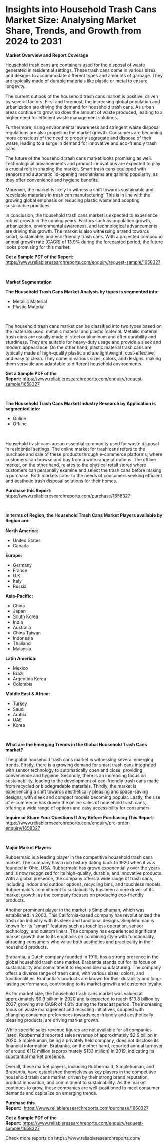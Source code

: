 <p><h1>Insights into Household Trash Cans Market Size: Analysing Market Share, Trends, and Growth from 2024 to 2031</h1></p><p><strong>Market Overview and Report Coverage</strong></p>
<p><p>Household trash cans are containers used for the disposal of waste generated in residential settings. These trash cans come in various sizes and designs to accommodate different types and amounts of garbage. They are typically made of durable materials like plastic or metal to ensure longevity.</p><p>The current outlook of the household trash cans market is positive, driven by several factors. First and foremost, the increasing global population and urbanization are driving the demand for household trash cans. As urban areas continue to grow, so does the amount of waste produced, leading to a higher need for efficient waste management solutions.</p><p>Furthermore, rising environmental awareness and stringent waste disposal regulations are also propelling the market growth. Consumers are becoming more conscious of the need to properly segregate and dispose of their waste, leading to a surge in demand for innovative and eco-friendly trash cans.</p><p>The future of the household trash cans market looks promising as well. Technological advancements and product innovations are expected to play a crucial role in shaping the market. Smart trash cans equipped with sensors and automatic lid-opening mechanisms are gaining popularity, as they offer convenience and hygiene benefits.</p><p>Moreover, the market is likely to witness a shift towards sustainable and recyclable materials in trash can manufacturing. This is in line with the growing global emphasis on reducing plastic waste and adopting sustainable practices.</p><p>In conclusion, the household trash cans market is expected to experience robust growth in the coming years. Factors such as population growth, urbanization, environmental awareness, and technological advancements are driving this growth. The market is also witnessing a trend towards smart, sustainable, and eco-friendly trash cans. With a projected compound annual growth rate (CAGR) of 13.9% during the forecasted period, the future looks promising for this market.</p></p>
<p><strong>Get a Sample PDF of the Report:</strong> <a href="https://www.reliableresearchreports.com/enquiry/request-sample/1658327">https://www.reliableresearchreports.com/enquiry/request-sample/1658327</a></p>
<p>&nbsp;</p>
<p><strong>Market Segmentation</strong></p>
<p><strong>The Household Trash Cans Market Analysis by types is segmented into:</strong></p>
<p><ul><li>Metallic Material</li><li>Plastic Material</li></ul></p>
<p>&nbsp;</p>
<p><p>The household trash cans market can be classified into two types based on the materials used: metallic material and plastic material. Metallic material trash cans are usually made of steel or aluminum and offer durability and sturdiness. They are suitable for heavy-duty usage and provide a sleek and modern appearance. On the other hand, plastic material trash cans are typically made of high-quality plastic and are lightweight, cost-effective, and easy to clean. They come in various sizes, colors, and designs, making them versatile and adaptable to different household environments.</p></p>
<p><strong>Get a Sample PDF of the Report:</strong>&nbsp;<a href="https://www.reliableresearchreports.com/enquiry/request-sample/1658327">https://www.reliableresearchreports.com/enquiry/request-sample/1658327</a></p>
<p>&nbsp;</p>
<p><strong>The Household Trash Cans Market Industry Research by Application is segmented into:</strong></p>
<p><ul><li>Online</li><li>Offline</li></ul></p>
<p>&nbsp;</p>
<p><p>Household trash cans are an essential commodity used for waste disposal in residential settings. The online market for trash cans refers to the purchase and sale of these products through e-commerce platforms, where customers can browse and buy from a wide range of options. The offline market, on the other hand, relates to the physical retail stores where customers can personally examine and select the trash cans before making a purchase. Both markets cater to the needs of consumers seeking efficient and aesthetic trash disposal solutions for their homes.</p></p>
<p><strong>Purchase this Report:</strong>&nbsp; <a href="https://www.reliableresearchreports.com/purchase/1658327">https://www.reliableresearchreports.com/purchase/1658327</a></p>
<p>&nbsp;</p>
<p><strong>In terms of Region, the Household Trash Cans Market Players available by Region are:</strong></p>
<p>
    <p> <strong> North America: </strong>
        <ul>
            <li>United States</li>
            <li>Canada</li>
        </ul>
        </p> 
    <p> <strong> Europe: </strong>
        <ul>
            <li>Germany</li>
            <li>France</li>
            <li>U.K.</li>
            <li>Italy</li>
            <li>Russia</li>
        </ul>
        </p> 
    <p> <strong> Asia-Pacific: </strong>
        <ul>
            <li>China</li>
            <li>Japan</li>
            <li>South Korea</li>
            <li>India</li>
            <li>Australia</li>
            <li>China Taiwan</li>
            <li>Indonesia</li>
            <li>Thailand</li>
            <li>Malaysia</li>
        </ul>
        </p> 
    <p> <strong> Latin America: </strong>
        <ul>
            <li>Mexico</li>
            <li>Brazil</li>
            <li>Argentina Korea</li>
            <li>Colombia</li>
        </ul>
        </p> 
    <p> <strong> Middle East & Africa: </strong>
        <ul>
            <li>Turkey</li>
            <li>Saudi</li>
            <li>Arabia</li>
            <li>UAE</li>
            <li>Korea</li>
        </ul>
    </p>
    </p>
<p>&nbsp;</p>
<p><strong>What are the Emerging Trends in the Global Household Trash Cans market?</strong></p>
<p><p>The global household trash cans market is witnessing several emerging trends. Firstly, there is a growing demand for smart trash cans integrated with sensor technology to automatically open and close, providing convenience and hygiene. Secondly, there is an increasing focus on sustainability, leading to the development of eco-friendly trash cans made from recycled or biodegradable materials. Thirdly, the market is experiencing a shift towards aesthetically pleasing and space-saving designs, with sleek and compact models becoming popular. Lastly, the rise of e-commerce has driven the online sales of household trash cans, offering a wide range of options and easy accessibility for consumers.</p></p>
<p><strong>Inquire or Share Your Questions If Any Before Purchasing This Report</strong>- <a href="https://www.reliableresearchreports.com/enquiry/pre-order-enquiry/1658327">https://www.reliableresearchreports.com/enquiry/pre-order-enquiry/1658327</a></p>
<p>&nbsp;</p>
<p><strong>Major Market Players</strong></p>
<p><p>Rubbermaid is a leading player in the competitive household trash cans market. The company has a rich history dating back to 1920 when it was founded in Ohio, USA. Rubbermaid has grown exponentially over the years and is now recognized for its high-quality, durable, and innovative products. With a global presence, the company offers a wide range of trash cans, including indoor and outdoor options, recycling bins, and touchless models. Rubbermaid's commitment to sustainability has been a core driver of its market growth, as the company focuses on producing eco-friendly products.</p><p>Another prominent player in the market is Simplehuman, which was established in 2000. This California-based company has revolutionized the trash can industry with its sleek and functional designs. Simplehuman is known for its "smart" features such as touchless operation, sensor technology, and custom liners. The company has experienced significant market growth due to its emphasis on combining style with functionality, attracting consumers who value both aesthetics and practicality in their household products.</p><p>Brabantia, a Dutch company founded in 1919, has a strong presence in the global household trash cans market. Brabantia stands out for its focus on sustainability and commitment to responsible manufacturing. The company offers a diverse range of trash cans, with various sizes, colors, and functionalities. Brabantia's products are known for their durability and long-lasting performance, contributing to its market growth and customer loyalty.</p><p>As for market size, the household trash cans market was valued at approximately $9.9 billion in 2020 and is expected to reach $13.8 billion by 2027, growing at a CAGR of 4.8% during the forecast period. The increasing focus on waste management and recycling initiatives, coupled with changing consumer preferences towards eco-friendly and aesthetically pleasing products, are driving market growth.</p><p>While specific sales revenue figures are not available for all companies listed, Rubbermaid reported sales revenue of approximately $2.6 billion in 2020. Simplehuman, being a privately held company, does not disclose its financial information. Brabantia, on the other hand, reported annual turnover of around €112 million (approximately $133 million) in 2019, indicating its substantial market presence.</p><p>Overall, these market players, including Rubbermaid, Simplehuman, and Brabantia, have established themselves as key players in the competitive household trash cans market, driven by their strong brand reputation, product innovation, and commitment to sustainability. As the market continues to grow, these companies are well-positioned to meet consumer demands and capitalize on emerging trends.</p></p>
<p><strong>Purchase this Report:</strong>&nbsp;&nbsp;<a href="https://www.reliableresearchreports.com/purchase/1658327">https://www.reliableresearchreports.com/purchase/1658327</a></p>
<p></p>
<p><strong>Get a Sample PDF of the Report:</strong>&nbsp;<a href="https://www.reliableresearchreports.com/enquiry/request-sample/1658327">https://www.reliableresearchreports.com/enquiry/request-sample/1658327</a></p>
<p>Check more reports on https://www.reliableresearchreports.com/</p>